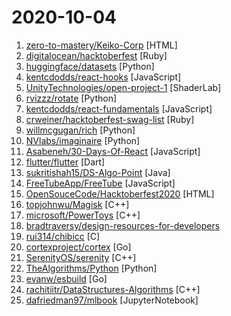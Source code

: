 # 2020-10-04

1. [zero-to-mastery/Keiko-Corp](https://github.com/zero-to-mastery/Keiko-Corp "HTML challenge for Hacktoberfest 2020") [HTML]
2. [digitalocean/hacktoberfest](https://github.com/digitalocean/hacktoberfest "Hacktoberfest - App to manage the annual open source challenge.") [Ruby]
3. [huggingface/datasets](https://github.com/huggingface/datasets "🤗 Fast, efficient, open-access datasets and evaluation metrics for Natural Language Processing and more in PyTorch, TensorFlow, NumPy and Pandas") [Python]
4. [kentcdodds/react-hooks](https://github.com/kentcdodds/react-hooks "Learn React Hooks! 🎣 ⚛") [JavaScript]
5. [UnityTechnologies/open-project-1](https://github.com/UnityTechnologies/open-project-1 "Unity Open Project #1: Action-adventure") [ShaderLab]
6. [rvizzz/rotate](https://github.com/rvizzz/rotate "Create recursive image rotation animations") [Python]
7. [kentcdodds/react-fundamentals](https://github.com/kentcdodds/react-fundamentals "Material for my React Fundamentals Workshop") [JavaScript]
8. [crweiner/hacktoberfest-swag-list](https://github.com/crweiner/hacktoberfest-swag-list "Multiple companies give out swag for Hacktoberfest, and this repo tries to list them all.") [Ruby]
9. [willmcgugan/rich](https://github.com/willmcgugan/rich "Rich is a Python library for rich text and beautiful formatting in the terminal.") [Python]
10. [NVlabs/imaginaire](https://github.com/NVlabs/imaginaire "NVIDIA PyTorch GAN library with distributed and mixed precision support") [Python]
11. [Asabeneh/30-Days-Of-React](https://github.com/Asabeneh/30-Days-Of-React "30 Days of React challenge is a step by step guide to learn React in 30 days. This challenge needs an intermediate level of HTML, CSS, and JavaScript knowledge. It is recommended to feel good at JavaScript before you start to React. If you are not comfortable with JavaScript check out 30DaysOfJavaScript. This is a continuation of 30 Days Of Java…") [JavaScript]
12. [flutter/flutter](https://github.com/flutter/flutter "Flutter makes it easy and fast to build beautiful apps for mobile and beyond.") [Dart]
13. [sukritishah15/DS-Algo-Point](https://github.com/sukritishah15/DS-Algo-Point "This repository contains codes for various data structures and algorithms in C, C++, Java, Python, C#, Go, JavaScript, PHP, Kotlin and Scala") [Java]
14. [FreeTubeApp/FreeTube](https://github.com/FreeTubeApp/FreeTube "An Open Source YouTube app for privacy") [JavaScript]
15. [OpenSouceCode/Hacktoberfest2020](https://github.com/OpenSouceCode/Hacktoberfest2020 "Make your first Pull Request and earn a free tee from GitHub!") [HTML]
16. [topjohnwu/Magisk](https://github.com/topjohnwu/Magisk "The Magic Mask for Android") [C++]
17. [microsoft/PowerToys](https://github.com/microsoft/PowerToys "Windows system utilities to maximize productivity") [C++]
18. [bradtraversy/design-resources-for-developers](https://github.com/bradtraversy/design-resources-for-developers "Curated list of design and UI resources from stock photos, web templates, CSS frameworks, UI libraries, tools and much more") 
19. [rui314/chibicc](https://github.com/rui314/chibicc "A small C compiler") [C]
20. [cortexproject/cortex](https://github.com/cortexproject/cortex "A horizontally scalable, highly available, multi-tenant, long term Prometheus.") [Go]
21. [SerenityOS/serenity](https://github.com/SerenityOS/serenity "The Serenity Operating System 🐞") [C++]
22. [TheAlgorithms/Python](https://github.com/TheAlgorithms/Python "All Algorithms implemented in Python") [Python]
23. [evanw/esbuild](https://github.com/evanw/esbuild "An extremely fast JavaScript bundler and minifier") [Go]
24. [rachitiitr/DataStructures-Algorithms](https://github.com/rachitiitr/DataStructures-Algorithms "The best library for implementation of all Data Structures and Algorithms - Trees + Graph Algorithms too!") [C++]
25. [dafriedman97/mlbook](https://github.com/dafriedman97/mlbook "Repository for the free online book Machine Learning from Scratch (link below!)") [JupyterNotebook]
